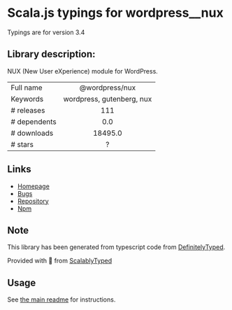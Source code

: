 
# Scala.js typings for wordpress__nux

Typings are for version 3.4

## Library description:
NUX (New User eXperience) module for WordPress.

|                    |                 |
| ------------------ | :-------------: |
| Full name          | @wordpress/nux |
| Keywords           | wordpress, gutenberg, nux |
| # releases         | 111 |
| # dependents       | 0.0 |
| # downloads        | 18495.0 |
| # stars            | ? |

## Links
- [Homepage](https://github.com/WordPress/gutenberg/tree/HEAD/packages/nux/README.md)
- [Bugs](https://github.com/WordPress/gutenberg/issues)
- [Repository](https://github.com/WordPress/gutenberg)
- [Npm](https://www.npmjs.com/package/%40wordpress%2Fnux)
    


## Note
This library has been generated from typescript code from [DefinitelyTyped](https://definitelytyped.org).

Provided with :purple_heart: from [ScalablyTyped](https://github.com/oyvindberg/ScalablyTyped)

## Usage
See [the main readme](../../readme.md) for instructions.


